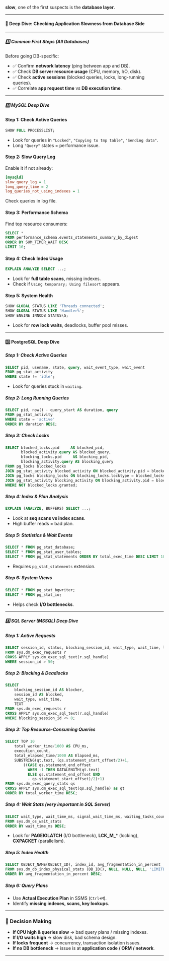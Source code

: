 **slow**, one of the first suspects is the **database layer**. 



---

#### 🔎 Deep Dive: Checking Application Slowness from Database Side

---

##### 1️⃣ Common First Steps (All Databases)

Before going DB-specific:

* ✅ Confirm **network latency** (ping between app and DB).
* ✅ Check **DB server resource usage** (CPU, memory, I/O, disk).
* ✅ Check **active sessions** (blocked queries, locks, long-running queries).
* ✅ Correlate **app request time** vs **DB execution time**.

---

##### 2️⃣ MySQL Deep Dive

#### Step 1: Check Active Queries

```sql
SHOW FULL PROCESSLIST;
```

* Look for queries in `"Locked"`, `"Copying to tmp table"`, `"Sending data"`.
* Long `"Query"` states = performance issue.

#### Step 2: Slow Query Log

Enable it if not already:

```ini
[mysqld]
slow_query_log = 1
long_query_time = 2
log_queries_not_using_indexes = 1
```

Check queries in log file.

#### Step 3: Performance Schema

Find top resource consumers:

```sql
SELECT *
FROM performance_schema.events_statements_summary_by_digest
ORDER BY SUM_TIMER_WAIT DESC
LIMIT 10;
```

#### Step 4: Check Index Usage

```sql
EXPLAIN ANALYZE SELECT ...;
```

* Look for **full table scans**, missing indexes.
* Check if `Using temporary; Using filesort` appears.

#### Step 5: System Health

```sql
SHOW GLOBAL STATUS LIKE 'Threads_connected';
SHOW GLOBAL STATUS LIKE 'Handler%';
SHOW ENGINE INNODB STATUS\G;
```

* Look for **row lock waits**, deadlocks, buffer pool misses.

---

#### 3️⃣ PostgreSQL Deep Dive

##### Step 1: Check Active Queries

```sql
SELECT pid, usename, state, query, wait_event_type, wait_event
FROM pg_stat_activity
WHERE state != 'idle';
```

* Look for queries stuck in `waiting`.

##### Step 2: Long Running Queries

```sql
SELECT pid, now() - query_start AS duration, query
FROM pg_stat_activity
WHERE state = 'active'
ORDER BY duration DESC;
```

##### Step 3: Check Locks

```sql
SELECT blocked_locks.pid     AS blocked_pid,
       blocked_activity.query AS blocked_query,
       blocking_locks.pid     AS blocking_pid,
       blocking_activity.query AS blocking_query
FROM pg_locks blocked_locks
JOIN pg_stat_activity blocked_activity ON blocked_activity.pid = blocked_locks.pid
JOIN pg_locks blocking_locks ON blocking_locks.locktype = blocked_locks.locktype
JOIN pg_stat_activity blocking_activity ON blocking_activity.pid = blocking_locks.pid
WHERE NOT blocked_locks.granted;
```

##### Step 4: Index & Plan Analysis

```sql
EXPLAIN (ANALYZE, BUFFERS) SELECT ...;
```

* Look at **seq scans vs index scans**.
* High buffer reads = bad plan.

##### Step 5: Statistics & Wait Events

```sql
SELECT * FROM pg_stat_database;
SELECT * FROM pg_stat_user_tables;
SELECT * FROM pg_stat_statements ORDER BY total_exec_time DESC LIMIT 10;
```

* Requires `pg_stat_statements` extension.

##### Step 6: System Views

```sql
SELECT * FROM pg_stat_bgwriter;
SELECT * FROM pg_stat_io;
```

* Helps check **I/O bottlenecks**.

---

##### 4️⃣ SQL Server (MSSQL) Deep Dive

##### Step 1: Active Requests

```sql
SELECT session_id, status, blocking_session_id, wait_type, wait_time, last_wait_type, text
FROM sys.dm_exec_requests r
CROSS APPLY sys.dm_exec_sql_text(r.sql_handle)
WHERE session_id > 50;
```

##### Step 2: Blocking & Deadlocks

```sql
SELECT
    blocking_session_id AS blocker,
    session_id AS blocked,
    wait_type, wait_time,
    TEXT
FROM sys.dm_exec_requests r
CROSS APPLY sys.dm_exec_sql_text(r.sql_handle)
WHERE blocking_session_id <> 0;
```

##### Step 3: Top Resource-Consuming Queries

```sql
SELECT TOP 10
    total_worker_time/1000 AS CPU_ms,
    execution_count,
    total_elapsed_time/1000 AS Elapsed_ms,
    SUBSTRING(qt.text, (qs.statement_start_offset/2)+1,
        ((CASE qs.statement_end_offset
          WHEN -1 THEN DATALENGTH(qt.text)
          ELSE qs.statement_end_offset END
          - qs.statement_start_offset)/2)+1)
FROM sys.dm_exec_query_stats qs
CROSS APPLY sys.dm_exec_sql_text(qs.sql_handle) as qt
ORDER BY total_worker_time DESC;
```

##### Step 4: Wait Stats (very important in SQL Server)

```sql
SELECT wait_type, wait_time_ms, signal_wait_time_ms, waiting_tasks_count
FROM sys.dm_os_wait_stats
ORDER BY wait_time_ms DESC;
```

* Look for **PAGEIOLATCH** (I/O bottleneck), **LCK\_M\_**\* (locking), **CXPACKET** (parallelism).

##### Step 5: Index Health

```sql
SELECT OBJECT_NAME(OBJECT_ID), index_id, avg_fragmentation_in_percent
FROM sys.dm_db_index_physical_stats (DB_ID(), NULL, NULL, NULL, 'LIMITED')
ORDER BY avg_fragmentation_in_percent DESC;
```

##### Step 6: Query Plans

* Use **Actual Execution Plan** in SSMS (`Ctrl+M`).
* Identify **missing indexes, scans, key lookups**.

---

### 🚦 Decision Making

* **If CPU high & queries slow** → bad query plans / missing indexes.
* **If I/O waits high** → slow disk, bad schema design.
* **If locks frequent** → concurrency, transaction isolation issues.
* **If no DB bottleneck** → issue is at **application code / ORM / network**.

---
